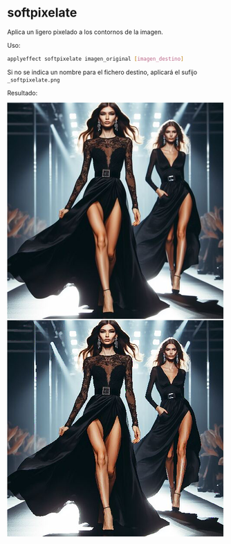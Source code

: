 # softpixelate

Aplica un ligero pixelado a los contornos de la imagen.

Uso:

``` sh
applyeffect softpixelate imagen_original [imagen_destino]
```

Si no se indica un nombre para el fichero destino, aplicará el sufijo `_softpixelate.png`

Resultado:

![imagen original](../../images/image.jpg)
![softpixelate](../../images/image_softpixelate.png)
